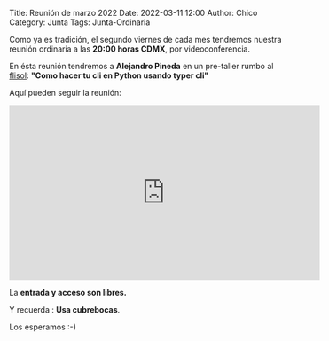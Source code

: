 Title: Reunión de marzo 2022
Date: 2022-03-11 12:00
Author: Chico
Category: Junta
Tags: Junta-Ordinaria

Como ya es tradición, el segundo viernes de cada mes tendremos nuestra reunión ordinaria a las __20:00 horas CDMX__, por videoconferencia.

En ésta reunión tendremos a __Alejandro Pineda__ en un pre-taller rumbo al [flisol](https://flisol.info/FLISOL2022/Mexico):  __"Como hacer tu cli en Python usando typer cli"__

Aquí pueden seguir la reunión:

<iframe width="560" height="315" src="https://www.youtube.com/embed/6qQJhkQP6lU" title="YouTube video player" frameborder="0" allow="accelerometer; autoplay; clipboard-write; encrypted-media; gyroscope; picture-in-picture" allowfullscreen></iframe>

La __entrada y acceso son libres.__

Y recuerda :  __Usa cubrebocas__.

Los esperamos :-)

